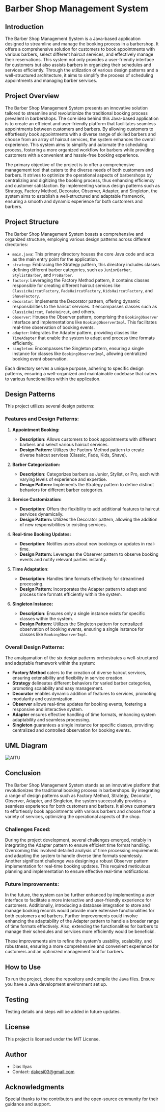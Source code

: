 # Barber Shop Management System

## Introduction

The Barber Shop Management System is a Java-based application designed to streamline and manage the booking process in a barbershop. It offers a comprehensive solution for customers to book appointments with various barbers, select different haircut services, and effectively manage their reservations.
This system not only provides a user-friendly interface for customers but also assists barbers in organizing their schedules and services efficiently. Through the utilization of various design patterns and a well-structured architecture, it aims to simplify the process of scheduling appointments and managing barber services.

## Project Overview
The Barber Shop Management System presents an innovative solution tailored to streamline and revolutionize the traditional booking process prevalent in barbershops. The core idea behind this Java-based application is to create an efficient and user-friendly platform that facilitates seamless appointments between customers and barbers. By allowing customers to effortlessly book appointments with a diverse range of skilled barbers and choose from an array of haircut services, the system enhances the overall experience. This system aims to simplify and automate the scheduling process, fostering a more organized workflow for barbers while providing customers with a convenient and hassle-free booking experience.

The primary objective of the project is to offer a comprehensive management tool that caters to the diverse needs of both customers and barbers. It strives to optimize the operational aspects of barbershops by centralizing and digitizing the booking process, thus enhancing efficiency and customer satisfaction. By implementing various design patterns such as Strategy, Factory Method, Decorator, Observer, Adapter, and Singleton, the system aims to establish a well-structured and adaptable framework, ensuring a smooth and dynamic experience for both customers and barbers.

## Project Structure

The Barber Shop Management System boasts a comprehensive and organized structure, employing various design patterns across different directories:

- `main.java`: This primary directory houses the core Java code and acts as the main entry point for the application.
- `strategy`: Embracing the Strategy pattern, this directory includes classes defining different barber categories, such as `JuniorBarber`, `StylistBarber`, and `ProBarber`.
- `factory`: Leveraging the Factory Method pattern, it contains classes responsible for creating different haircut services like `ClassicHaircutFactory`, `FadeHaircutFactory`, `KidsHaircutFactory`, and `ShaveFactory`.
- `decorator`: Implements the Decorator pattern, offering dynamic responsibilities to the haircut services. It encompasses classes such as `ClassicHaircut`, `FadeHaircut`, and others.
- `observer`: Houses the Observer pattern, comprising the `BookingObserver` interface and implementations like `BookingObserverImpl`. This facilitates real-time observation of booking events.
- `adapter`: Integrates the Adapter pattern, providing classes like `TimeAdapter` that enable the system to adapt and process time formats efficiently.
- `singleton`: Encompasses the Singleton pattern, ensuring a single instance for classes like `BookingObserverImpl`, allowing centralized booking event observation.

Each directory serves a unique purpose, adhering to specific design patterns, ensuring a well-organized and maintainable codebase that caters to various functionalities within the application.


## Design Patterns
This project utilizes several design patterns:

### Features and Design Patterns:

1. **Appointment Booking:**
   - **Description:** Allows customers to book appointments with different barbers and select various haircut services.
   - **Design Pattern:** Utilizes the Factory Method pattern to create diverse haircut services (Classic, Fade, Kids, Shave).

2. **Barber Categorization:**
   - **Description:** Categorizes barbers as Junior, Stylist, or Pro, each with varying levels of experience and expertise.
   - **Design Pattern:** Implements the Strategy pattern to define distinct behaviors for different barber categories.

3. **Service Customization:**
   - **Description:** Offers the flexibility to add additional features to haircut services dynamically.
   - **Design Pattern:** Utilizes the Decorator pattern, allowing the addition of new responsibilities to existing services.

4. **Real-time Booking Updates:**
   - **Description:** Notifies users about new bookings or updates in real-time.
   - **Design Pattern:** Leverages the Observer pattern to observe booking events and notify relevant parties instantly.

5. **Time Adaptation:**
   - **Description:** Handles time formats effectively for streamlined processing.
   - **Design Pattern:** Incorporates the Adapter pattern to adapt and process time formats efficiently within the system.

6. **Singleton Instance:**
   - **Description:** Ensures only a single instance exists for specific classes within the system.
   - **Design Pattern:** Utilizes the Singleton pattern for centralized observation of booking events, ensuring a single instance for classes like `BookingObserverImpl`.

### Overall Design Patterns:

The amalgamation of the six design patterns orchestrates a well-structured and adaptable framework within the system:
- **Factory Method** caters to the creation of diverse haircut services, ensuring extensibility and flexibility in service creation.
- **Strategy** delineates different behaviors for varied barber categories, promoting scalability and easy management.
- **Decorator** enables dynamic addition of features to services, promoting modularity and customization.
- **Observer** allows real-time updates for booking events, fostering a responsive and interactive system.
- **Adapter** ensures effective handling of time formats, enhancing system adaptability and seamless processing.
- **Singleton** guarantees a single instance for specific classes, providing centralized and controlled observation for booking events.

## UML Diagram

![AITU](https://github.com/diaslmb/SDP_Final/assets/55086787/36b3d37f-c3e6-4c0c-805e-37acabe33582)


## Conclusion

The Barber Shop Management System stands as an innovative platform that revolutionizes the traditional booking process in barbershops. By integrating a range of design patterns such as Factory Method, Strategy, Decorator, Observer, Adapter, and Singleton, the system successfully provides a seamless experience for both customers and barbers. It allows customers to effortlessly book appointments with various barbers and choose from a variety of services, optimizing the operational aspects of the shop.

### Challenges Faced:

During the project development, several challenges emerged, notably in integrating the Adapter pattern to ensure efficient time format handling. Overcoming this involved detailed analysis of time processing requirements and adapting the system to handle diverse time formats seamlessly. Another significant challenge was designing a robust Observer pattern implementation for real-time booking updates. This required meticulous planning and implementation to ensure effective real-time notifications.

### Future Improvements:

In the future, the system can be further enhanced by implementing a user interface to facilitate a more interactive and user-friendly experience for customers. Additionally, introducing a database integration to store and manage booking records would provide more extensive functionalities for both customers and barbers. Further improvements could involve enhancing the adaptability of the Adapter pattern to handle a broader range of time formats effectively. Also, extending the functionalities for barbers to manage their schedules and services more efficiently would be beneficial.

These improvements aim to refine the system's usability, scalability, and robustness, ensuring a more comprehensive and convenient experience for customers and an optimized management tool for barbers.

## How to Use
To run the project, clone the repository and compile the Java files. Ensure you have a Java development environment set up.

## Testing
Testing details and steps will be added in future updates.

## License
This project is licensed under the MIT License.

## Author
- Dias Ilyas
- Contact: dakesi03@gmail.com

## Acknowledgments
Special thanks to the contributors and the open-source community for their guidance and support.
